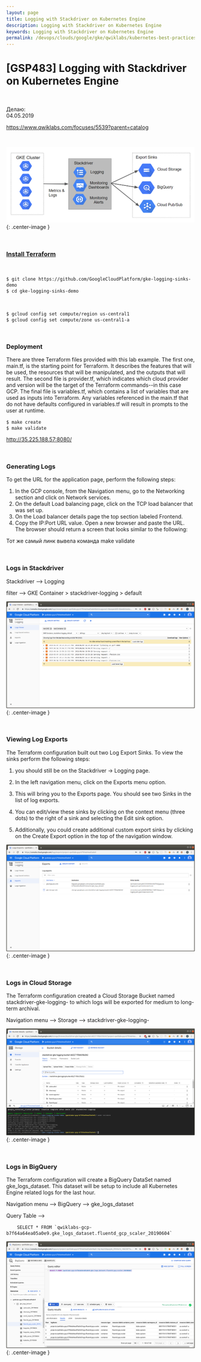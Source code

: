 ```yaml
---
layout: page
title: Logging with Stackdriver on Kubernetes Engine
description: Logging with Stackdriver on Kubernetes Engine
keywords: Logging with Stackdriver on Kubernetes Engine
permalink: /devops/clouds/google/gke/qwiklabs/kubernetes-best-practices/logging-with-stackdriver-on-kubernetes-engine/
---
```


# [GSP483] Logging with Stackdriver on Kubernetes Engine

<br/>

Делаю:  
04.05.2019

https://www.qwiklabs.com/focuses/5539?parent=catalog

<br/>

![Logging with Stackdriver on Kubernetes Engine](/img/devops/clouds/google/gke/qwiklabs/kubernetes-best-practices/logging-with-stackdriver-on-kubernetes-engine/pic1.png 'Logging with Stackdriver on Kubernetes Engine'){: .center-image }

<br/>

### [Install Terraform](//gitops.ru/tools/terraform/setup//)

<br/>

    $ git clone https://github.com/GoogleCloudPlatform/gke-logging-sinks-demo
    $ cd gke-logging-sinks-demo

<br/>

    $ gcloud config set compute/region us-central1
    $ gcloud config set compute/zone us-central1-a

<br/>

### Deployment

There are three Terraform files provided with this lab example. The first one, main.tf, is the starting point for Terraform. It describes the features that will be used, the resources that will be manipulated, and the outputs that will result. The second file is provider.tf, which indicates which cloud provider and version will be the target of the Terraform commands--in this case GCP. The final file is variables.tf, which contains a list of variables that are used as inputs into Terraform. Any variables referenced in the main.tf that do not have defaults configured in variables.tf will result in prompts to the user at runtime.

    $ make create
    $ make validate

http://35.225.188.57:8080/

<br/>

### Generating Logs

To get the URL for the application page, perform the following steps:

1. In the GCP console, from the Navigation menu, go to the Networking section and click on Network services.
2. On the default Load balancing page, click on the TCP load balancer that was set up.
3. On the Load balancer details page the top section labeled Frontend.
4. Copy the IP:Port URL value. Open a new browser and paste the URL. The browser should return a screen that looks similar to the following:

Тот же самый линк вывела команда make validate

<br/>

### Logs in Stackdriver

Stackdriver --> Logging

filter --> GKE Container > stackdriver-logging > default

![Logging with Stackdriver on Kubernetes Engine](/img/devops/clouds/google/gke/qwiklabs/kubernetes-best-practices/logging-with-stackdriver-on-kubernetes-engine/pic2.png 'Logging with Stackdriver on Kubernetes Engine'){: .center-image }

<br/>

### Viewing Log Exports

The Terraform configuration built out two Log Export Sinks. To view the sinks perform the following steps:

1. you should still be on the Stackdriver -> Logging page.

2. In the left navigation menu, click on the Exports menu option.

3. This will bring you to the Exports page. You should see two Sinks in the list of log exports.

4. You can edit/view these sinks by clicking on the context menu (three dots) to the right of a sink and selecting the Edit sink option.

5. Additionally, you could create additional custom export sinks by clicking on the Create Export option in the top of the navigation window.

![Logging with Stackdriver on Kubernetes Engine](/img/devops/clouds/google/gke/qwiklabs/kubernetes-best-practices/logging-with-stackdriver-on-kubernetes-engine/pic3.png 'Logging with Stackdriver on Kubernetes Engine'){: .center-image }

<br/>

### Logs in Cloud Storage

The Terraform configuration created a Cloud Storage Bucket named stackdriver-gke-logging- to which logs will be exported for medium to long-term archival.

Navigation menu --> Storage --> stackdriver-gke-logging-<random-Id>

![Logging with Stackdriver on Kubernetes Engine](/img/devops/clouds/google/gke/qwiklabs/kubernetes-best-practices/logging-with-stackdriver-on-kubernetes-engine/pic4.png 'Logging with Stackdriver on Kubernetes Engine'){: .center-image }

<br/>

### Logs in BigQuery

The Terraform configuration will create a BigQuery DataSet named gke_logs_dataset. This dataset will be setup to include all Kubernetes Engine related logs for the last hour.

Navigation menu --> BigQuery --> gke_logs_dataset

Query Table -->

        SELECT * FROM `qwiklabs-gcp-b7f64a64ea05a0e9.gke_logs_dataset.fluentd_gcp_scaler_20190604`

![Logging with Stackdriver on Kubernetes Engine](/img/devops/clouds/google/gke/qwiklabs/kubernetes-best-practices/logging-with-stackdriver-on-kubernetes-engine/pic5.png 'Logging with Stackdriver on Kubernetes Engine'){: .center-image }
